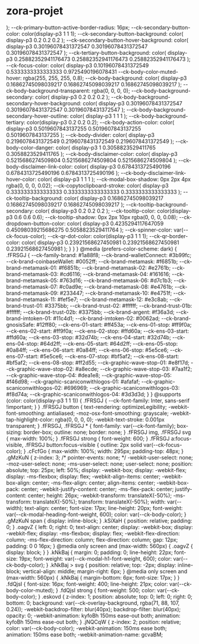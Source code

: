 
# zora-projet
);
					--ck-primary-button-active-border-radius: 16px;
					--ck-secondary-button-color: color(display-p3 1 1 1);
					--ck-secondary-button-background: color(
						display-p3 0.2 0.2 0.2
					);
					--ck-secondary-button-hover-background: color(
						display-p3 0.30196078431372547 0.30196078431372547
							0.30196078431372547
					);
					--ck-tertiary-button-background: color(
						display-p3 0.25882352941176473 0.25882352941176473
							0.25882352941176473
					);
					--ck-focus-color: color(
						display-p3 0.10196078431372549 0.5333333333333333
							0.9725490196078431
					--ck-body-color-muted-hover: rgba(255, 255, 255, 0.8);
					--ck-body-background: color(
						display-p3 0.16862745098039217 0.16862745098039217
							0.16862745098039217
					);
					--ck-body-background-transparent: rgba(0, 0, 0, 0);
					--ck-body-background-secondary: color(
						display-p3 0.2 0.2 0.2
					);
					--ck-body-background-secondary-hover-background: color(
						display-p3 0.30196078431372547 0.30196078431372547
							0.30196078431372547
					);
					--ck-body-background-secondary-hover-outline: color(
						display-p3 1 1 1
					);
					--ck-body-background-tertiary: color(display-p3 0.2 0.2 0.2);
					--ck-body-action-color: color(
						display-p3 0.5019607843137255 0.5019607843137255
							0.5019607843137255
					);
					--ck-body-divider: color(
						display-p3 0.2196078431372549 0.2196078431372549
							0.2196078431372549
					);
					--ck-body-color-danger: color(
						display-p3 1 0.3058823529411765 0.3058823529411765
					);
					--ck-body-disclaimer-color: color(
						display-p3 0.5215686274509804 0.5215686274509804
							0.5215686274509804
					);
					--ck-body-disclaimer-link-color: color(
						display-p3 0.6784313725490196 0.6784313725490196
							0.6784313725490196
					);
					--ck-body-disclaimer-link-hover-color: color(
						display-p3 1 1 1
					);
					--ck-modal-box-shadow: 0px 2px 4px rgba(0, 0, 0, 0.02);
					--ck-copytoclipboard-stroke: color(
						display-p3 0.3333333333333333 0.3333333333333333
							0.3333333333333333
					);
					--ck-tooltip-background: color(
						display-p3 0.16862745098039217 0.16862745098039217
							0.16862745098039217
					);
					--ck-tooltip-background-secondary: color(
						display-p3 0.2 0.2 0.2
					);
					--ck-tooltip-color: color(display-p3 0.6 0.6 0.6);
					--ck-tooltip-shadow: 0px 2px 10px rgba(0, 0, 0, 0.08);
					--ck-dropdown-button-color: color(
						display-p3 0.4235294117647059 0.45098039215686275
							0.5058823529411764
					);
					--ck-spinner-color: var(--ck-focus-color);
					--ck-qr-dot-color: color(display-p3 1 1 1);
					--ck-qr-border-color: color(
						display-p3 0.23921568627450981 0.23921568627450981
							0.23921568627450981
					);
				}
			}
		}
		@media (prefers-color-scheme: dark) {
			.fFRSGJ {
				--ck-family-brand: #1a88f8;
				--ck-brand-walletConnect: #3b99fc;
				--ck-brand-coinbaseWallet: #0052ff;
				--ck-brand-metamask: #f6851b;
				--ck-brand-metamask-01: #f6851b;
				--ck-brand-metamask-02: #e2761b;
				--ck-brand-metamask-03: #cd6116;
				--ck-brand-metamask-04: #161616;
				--ck-brand-metamask-05: #763d16;
				--ck-brand-metamask-06: #d7c1b3;
				--ck-brand-metamask-07: #c0ad9e;
				--ck-brand-metamask-08: #e4761b;
				--ck-brand-metamask-09: #233447;
				--ck-brand-metamask-10: #e4751f;
				--ck-brand-metamask-11: #fef5e7;
				--ck-brand-metamask-12: #e3c8ab;
				--ck-brand-trust-01: #3375bb;
				--ck-brand-trust-02: #ffffff;
				--ck-brand-trust-01b: #ffffff;
				--ck-brand-trust-02b: #3375bb;
				--ck-brand-argent: #f36a3d;
				--ck-brand-imtoken-01: #11c4d1;
				--ck-brand-imtoken-02: #0062ad;
				--ck-brand-gnosisSafe: #12ff80;
				--ck-ens-01-start: #ff453a;
				--ck-ens-01-stop: #ff9f0a;
				--ck-ens-02-start: #ff9f0a;
				--ck-ens-02-stop: #ffd60a;
				--ck-ens-03-start: #ffd60a;
				--ck-ens-03-stop: #32d74b;
				--ck-ens-04-start: #32d74b;
				--ck-ens-04-stop: #64d2ff;
				--ck-ens-05-start: #64d2ff;
				--ck-ens-05-stop: #0a84ff;
				--ck-ens-06-start: #0a84ff;
				--ck-ens-06-stop: #5e5ce6;
				--ck-ens-07-start: #5e5ce6;
				--ck-ens-07-stop: #bf5af2;
				--ck-ens-08-start: #bf5af2;
				--ck-ens-08-stop: #ff2d55;
				--ck-graphic-wave-stop-01: #e8f17d;
				--ck-graphic-wave-stop-02: #a8ecde;
				--ck-graphic-wave-stop-03: #7aa1f2;
				--ck-graphic-wave-stop-04: #dea1e8;
				--ck-graphic-wave-stop-05: #f46d98;
				--ck-graphic-scaniconwithlogos-01: #afafaf;
				--ck-graphic-scaniconwithlogos-02: #696969;
				--ck-graphic-scaniconwithlogos-03: #f8d74a;
				--ck-graphic-scaniconwithlogos-04: #3d3d3d;
			}
		}
		@supports (color: color(display-p3 1 1 1)) {
			.fFRSGJ {
				--ck-font-family: Inter, sans-serif !important;
			}
		}
		.fFRSGJ button {
			text-rendering: optimizeLegibility;
			-webkit-font-smoothing: antialiased;
			-moz-osx-font-smoothing: grayscale;
			-webkit-tap-highlight-color: rgba(0, 0, 0, 0);
			-webkit-text-stroke: 0.001px transparent;
		}
		.fFRSGJ,
		.fFRSGJ * {
			font-family: var(--ck-font-family);
			box-sizing: border-box;
			outline: none;
			border: none;
		}
		.fFRSGJ img,
		.fFRSGJ svg {
			max-width: 100%;
		}
		.fFRSGJ strong {
			font-weight: 600;
		}
		.fFRSGJ a:focus-visible,
		.fFRSGJ button:focus-visible {
			outline: 2px solid var(--ck-focus-color);
		}
		.cFcfGo {
			max-width: 100%;
			width: 295px;
			padding-top: 48px;
		}
		.gMzKuN {
			z-index: 3;
			/* pointer-events: none; */
			-webkit-user-select: none;
			-moz-user-select: none;
			-ms-user-select: none;
			user-select: none;
			position: absolute;
			top: 25px;
			left: 50%;
			display: -webkit-box;
			display: -webkit-flex;
			display: -ms-flexbox;
			display: flex;
			-webkit-align-items: center;
			-webkit-box-align: center;
			-ms-flex-align: center;
			align-items: center;
			-webkit-box-pack: center;
			-webkit-justify-content: center;
			-ms-flex-pack: center;
			justify-content: center;
			height: 26px;
			-webkit-transform: translateX(-50%);
			-ms-transform: translateX(-50%);
			transform: translateX(-50%);
			width: var(--width);
			text-align: center;
			font-size: 17px;
			line-height: 20px;
			font-weight: var(--ck-modal-heading-font-weight, 600);
			color: var(--ck-body-color);
		}
		.gMzKuN span {
			display: inline-block;
		}
		.kSiXaH {
			position: relative;
			padding: 0;
		}
		.oagvZ {
			left: 0;
			right: 0;
			text-align: center;
			display: -webkit-box;
			display: -webkit-flex;
			display: -ms-flexbox;
			display: flex;
			-webkit-flex-direction: column;
			-ms-flex-direction: column;
			flex-direction: column;
			gap: 12px;
			padding: 0 0 16px;
		}
		@media only screen and (max-width: 560px) {
			.oagvZ {
				display: block;
			}
		}
		.kNkBaj {
			margin: 0;
			padding: 0;
			line-height: 22px;
			font-size: 19px;
			font-weight: var(--ck-modal-h1-font-weight, 600);
			color: var(--ck-body-color);
		}
		.kNkBaj > svg {
			position: relative;
			top: -2px;
			display: inline-block;
			vertical-align: middle;
			margin-right: 6px;
		}
		@media only screen and (max-width: 560px) {
			.kNkBaj {
				margin-bottom: 6px;
				font-size: 17px;
			}
		}
		.fdQjsI {
			font-size: 16px;
			font-weight: 400;
			line-height: 21px;
			color: var(--ck-body-color-muted);
		}
		.fdQjsI strong {
			font-weight: 500;
			color: var(--ck-body-color);
		}
		.eskovd {
			z-index: 1;
			position: absolute;
			top: 0;
			left: 0;
			right: 0;
			bottom: 0;
			background: var(--ck-overlay-background, rgba(71, 88, 107, 0.24));
			-webkit-backdrop-filter: blur(40px);
			backdrop-filter: blur(40px);
			opacity: 0;
			-webkit-animation: kyfoBh 150ms ease-out both;
			animation: kyfoBh 150ms ease-out both;
		}
		.jNQCqW {
			z-index: 2;
			position: relative;
			color: var(--ck-body-color);
			-webkit-animation: 150ms ease both;
			animation: 150ms ease both;
			-webkit-animation-name: gcvaBM;
